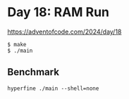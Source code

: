 # Day 18: RAM Run

<https://adventofcode.com/2024/day/18>

```shell
$ make
$ ./main
```

## Benchmark

```shell
hyperfine ./main --shell=none
```
